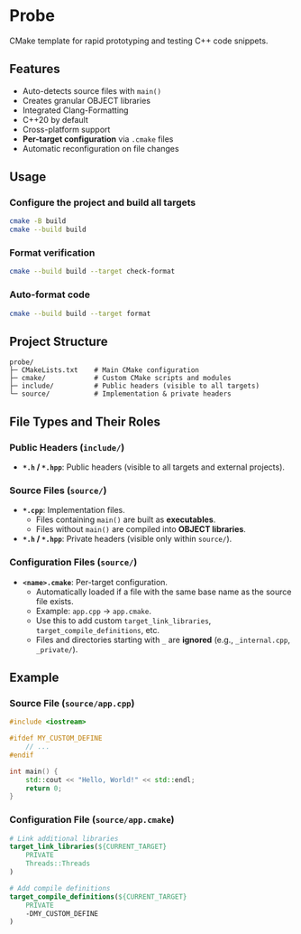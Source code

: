 # Probe

CMake template for rapid prototyping and testing C++ code snippets.

## Features
- Auto-detects source files with `main()`
- Creates granular OBJECT libraries
- Integrated Clang-Formatting
- C++20 by default
- Cross-platform support
- **Per-target configuration** via `.cmake` files
- Automatic reconfiguration on file changes

## Usage
### Configure the project and build all targets
```bash
cmake -B build
cmake --build build
```
### Format verification
```bash
cmake --build build --target check-format
```
### Auto-format code
```bash
cmake --build build --target format
```

## Project Structure
```
probe/
├─ CMakeLists.txt    # Main CMake configuration
├─ cmake/            # Custom CMake scripts and modules
├─ include/          # Public headers (visible to all targets)
└─ source/           # Implementation & private headers
```

## File Types and Their Roles
### Public Headers (`include/`)
- **`*.h` / `*.hpp`**: Public headers (visible to all targets and external projects).

### Source Files (`source/`)
- **`*.cpp`**: Implementation files.
  - Files containing `main()` are built as **executables**.
  - Files without `main()` are compiled into **OBJECT libraries**.
- **`*.h` / `*.hpp`**: Private headers (visible only within `source/`).

### Configuration Files (`source/`)
- **`<name>.cmake`**: Per-target configuration.
  - Automatically loaded if a file with the same base name as the source file exists.
  - Example: `app.cpp` → `app.cmake`.
  - Use this to add custom `target_link_libraries`, `target_compile_definitions`, etc.
  - Files and directories starting with `_` are **ignored** (e.g., `_internal.cpp`, `_private/`).

## Example
### Source File (`source/app.cpp`)
```cpp
#include <iostream>

#ifdef MY_CUSTOM_DEFINE
    // ...
#endif

int main() {
    std::cout << "Hello, World!" << std::endl;
    return 0;
}
```
### Configuration File (`source/app.cmake`)
```cmake
# Link additional libraries
target_link_libraries(${CURRENT_TARGET} 
    PRIVATE 
    Threads::Threads
)

# Add compile definitions
target_compile_definitions(${CURRENT_TARGET}
    PRIVATE
    -DMY_CUSTOM_DEFINE
)
```